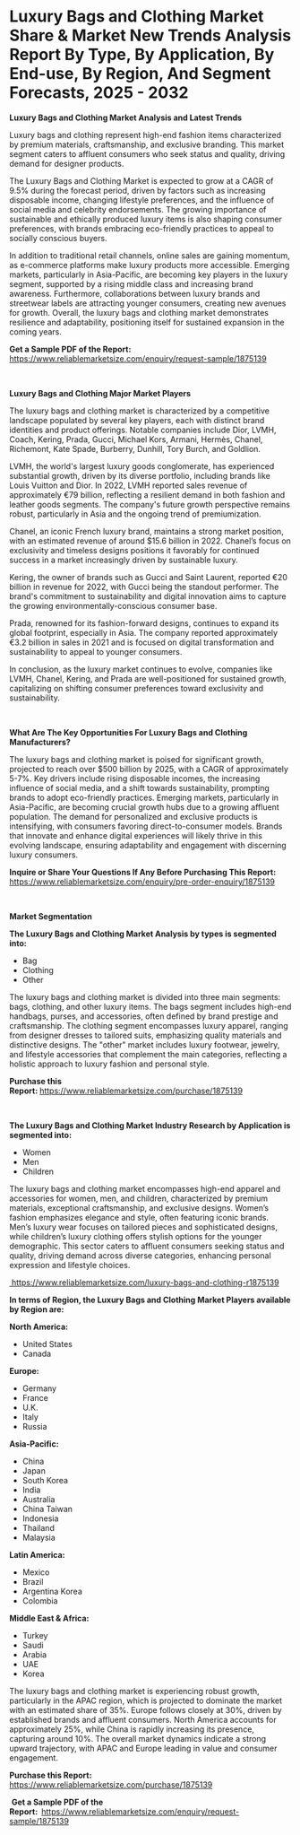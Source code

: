 <p><h1>Luxury Bags and Clothing Market Share & Market New Trends Analysis Report By Type, By Application, By End-use, By Region, And Segment Forecasts, 2025 - 2032</h1></p><p><strong>Luxury Bags and Clothing Market Analysis and Latest Trends</strong></p>
<p><p>Luxury bags and clothing represent high-end fashion items characterized by premium materials, craftsmanship, and exclusive branding. This market segment caters to affluent consumers who seek status and quality, driving demand for designer products. </p><p>The Luxury Bags and Clothing Market is expected to grow at a CAGR of 9.5% during the forecast period, driven by factors such as increasing disposable income, changing lifestyle preferences, and the influence of social media and celebrity endorsements. The growing importance of sustainable and ethically produced luxury items is also shaping consumer preferences, with brands embracing eco-friendly practices to appeal to socially conscious buyers.</p><p>In addition to traditional retail channels, online sales are gaining momentum, as e-commerce platforms make luxury products more accessible. Emerging markets, particularly in Asia-Pacific, are becoming key players in the luxury segment, supported by a rising middle class and increasing brand awareness. Furthermore, collaborations between luxury brands and streetwear labels are attracting younger consumers, creating new avenues for growth. Overall, the luxury bags and clothing market demonstrates resilience and adaptability, positioning itself for sustained expansion in the coming years.</p></p>
<p><strong>Get a Sample PDF of the Report:&nbsp;</strong> <a href="https://www.reliablemarketsize.com/enquiry/request-sample/1875139?utm_campaign=3556&utm_medium=2&utm_source=Github&utm_content=ia&utm_term=15042025&utm_id=luxury-bags-and-clothing">https://www.reliablemarketsize.com/enquiry/request-sample/1875139</a></p>
<p>&nbsp;</p>
<p><strong>Luxury Bags and Clothing Major Market Players</strong></p>
<p><p>The luxury bags and clothing market is characterized by a competitive landscape populated by several key players, each with distinct brand identities and product offerings. Notable companies include Dior, LVMH, Coach, Kering, Prada, Gucci, Michael Kors, Armani, Hermès, Chanel, Richemont, Kate Spade, Burberry, Dunhill, Tory Burch, and Goldlion.</p><p>LVMH, the world's largest luxury goods conglomerate, has experienced substantial growth, driven by its diverse portfolio, including brands like Louis Vuitton and Dior. In 2022, LVMH reported sales revenue of approximately €79 billion, reflecting a resilient demand in both fashion and leather goods segments. The company's future growth perspective remains robust, particularly in Asia and the ongoing trend of premiumization.</p><p>Chanel, an iconic French luxury brand, maintains a strong market position, with an estimated revenue of around $15.6 billion in 2022. Chanel’s focus on exclusivity and timeless designs positions it favorably for continued success in a market increasingly driven by sustainable luxury.</p><p>Kering, the owner of brands such as Gucci and Saint Laurent, reported €20 billion in revenue for 2022, with Gucci being the standout performer. The brand's commitment to sustainability and digital innovation aims to capture the growing environmentally-conscious consumer base.</p><p>Prada, renowned for its fashion-forward designs, continues to expand its global footprint, especially in Asia. The company reported approximately €3.2 billion in sales in 2021 and is focused on digital transformation and sustainability to appeal to younger consumers.</p><p>In conclusion, as the luxury market continues to evolve, companies like LVMH, Chanel, Kering, and Prada are well-positioned for sustained growth, capitalizing on shifting consumer preferences toward exclusivity and sustainability.</p></p>
<p>&nbsp;</p>
<p><strong>What Are The Key Opportunities For Luxury Bags and Clothing Manufacturers?</strong></p>
<p><p>The luxury bags and clothing market is poised for significant growth, projected to reach over $500 billion by 2025, with a CAGR of approximately 5-7%. Key drivers include rising disposable incomes, the increasing influence of social media, and a shift towards sustainability, prompting brands to adopt eco-friendly practices. Emerging markets, particularly in Asia-Pacific, are becoming crucial growth hubs due to a growing affluent population. The demand for personalized and exclusive products is intensifying, with consumers favoring direct-to-consumer models. Brands that innovate and enhance digital experiences will likely thrive in this evolving landscape, ensuring adaptability and engagement with discerning luxury consumers.</p></p>
<p><strong>Inquire or Share Your Questions If Any Before Purchasing This Report:</strong> <a href="https://www.reliablemarketsize.com/enquiry/pre-order-enquiry/1875139?utm_campaign=3556&utm_medium=2&utm_source=Github&utm_content=ia&utm_term=15042025&utm_id=luxury-bags-and-clothing">https://www.reliablemarketsize.com/enquiry/pre-order-enquiry/1875139</a></p>
<p>&nbsp;</p>
<p><strong>Market Segmentation</strong></p>
<p><strong>The Luxury Bags and Clothing Market Analysis by types is segmented into:</strong></p>
<p><ul><li>Bag</li><li>Clothing</li><li>Other</li></ul></p>
<p><p>The luxury bags and clothing market is divided into three main segments: bags, clothing, and other luxury items. The bags segment includes high-end handbags, purses, and accessories, often defined by brand prestige and craftsmanship. The clothing segment encompasses luxury apparel, ranging from designer dresses to tailored suits, emphasizing quality materials and distinctive designs. The "other" market includes luxury footwear, jewelry, and lifestyle accessories that complement the main categories, reflecting a holistic approach to luxury fashion and personal style.</p></p>
<p><strong>Purchase this Report:&nbsp;</strong><a href="https://www.reliablemarketsize.com/purchase/1875139?utm_campaign=3556&utm_medium=2&utm_source=Github&utm_content=ia&utm_term=15042025&utm_id=luxury-bags-and-clothing">https://www.reliablemarketsize.com/purchase/1875139</a></p>
<p>&nbsp;</p>
<p><strong>The Luxury Bags and Clothing Market Industry Research by Application is segmented into:</strong></p>
<p><ul><li>Women</li><li>Men</li><li>Children</li></ul></p>
<p><p>The luxury bags and clothing market encompasses high-end apparel and accessories for women, men, and children, characterized by premium materials, exceptional craftsmanship, and exclusive designs. Women’s fashion emphasizes elegance and style, often featuring iconic brands. Men’s luxury wear focuses on tailored pieces and sophisticated designs, while children’s luxury clothing offers stylish options for the younger demographic. This sector caters to affluent consumers seeking status and quality, driving demand across diverse categories, enhancing personal expression and lifestyle choices.</p></p>
<p><a href="https://www.reliablemarketsize.com/luxury-bags-and-clothing-r1875139?utm_campaign=3556&utm_medium=2&utm_source=Github&utm_content=ia&utm_term=15042025&utm_id=luxury-bags-and-clothing">&nbsp;https://www.reliablemarketsize.com/luxury-bags-and-clothing-r1875139</a></p>
<p><strong>In terms of Region, the Luxury Bags and Clothing Market Players available by Region are:</strong></p>
<p>
    <p> <strong> North America: </strong>
        <ul>
            <li>United States</li>
            <li>Canada</li>
        </ul>
        </p> 
    <p> <strong> Europe: </strong>
        <ul>
            <li>Germany</li>
            <li>France</li>
            <li>U.K.</li>
            <li>Italy</li>
            <li>Russia</li>
        </ul>
        </p> 
    <p> <strong> Asia-Pacific: </strong>
        <ul>
            <li>China</li>
            <li>Japan</li>
            <li>South Korea</li>
            <li>India</li>
            <li>Australia</li>
            <li>China Taiwan</li>
            <li>Indonesia</li>
            <li>Thailand</li>
            <li>Malaysia</li>
        </ul>
        </p> 
    <p> <strong> Latin America: </strong>
        <ul>
            <li>Mexico</li>
            <li>Brazil</li>
            <li>Argentina Korea</li>
            <li>Colombia</li>
        </ul>
        </p> 
    <p> <strong> Middle East & Africa: </strong>
        <ul>
            <li>Turkey</li>
            <li>Saudi</li>
            <li>Arabia</li>
            <li>UAE</li>
            <li>Korea</li>
        </ul>
    </p>
    </p>
<p><p>The luxury bags and clothing market is experiencing robust growth, particularly in the APAC region, which is projected to dominate the market with an estimated share of 35%. Europe follows closely at 30%, driven by established brands and affluent consumers. North America accounts for approximately 25%, while China is rapidly increasing its presence, capturing around 10%. The overall market dynamics indicate a strong upward trajectory, with APAC and Europe leading in value and consumer engagement.</p></p>
<p><strong>Purchase this Report: </strong><a href="https://www.reliablemarketsize.com/purchase/1875139?utm_campaign=3556&utm_medium=2&utm_source=Github&utm_content=ia&utm_term=15042025&utm_id=luxury-bags-and-clothing">https://www.reliablemarketsize.com/purchase/1875139</a></p>
<p>&nbsp;<strong>Get a Sample PDF of the Report:&nbsp;&nbsp;</strong><a href="https://www.reliablemarketsize.com/enquiry/request-sample/1875139?utm_campaign=3556&utm_medium=2&utm_source=Github&utm_content=ia&utm_term=15042025&utm_id=luxury-bags-and-clothing">https://www.reliablemarketsize.com/enquiry/request-sample/1875139</a></p>
<p><strong></strong></p>
<p><p></p><p></p><p></p></p>